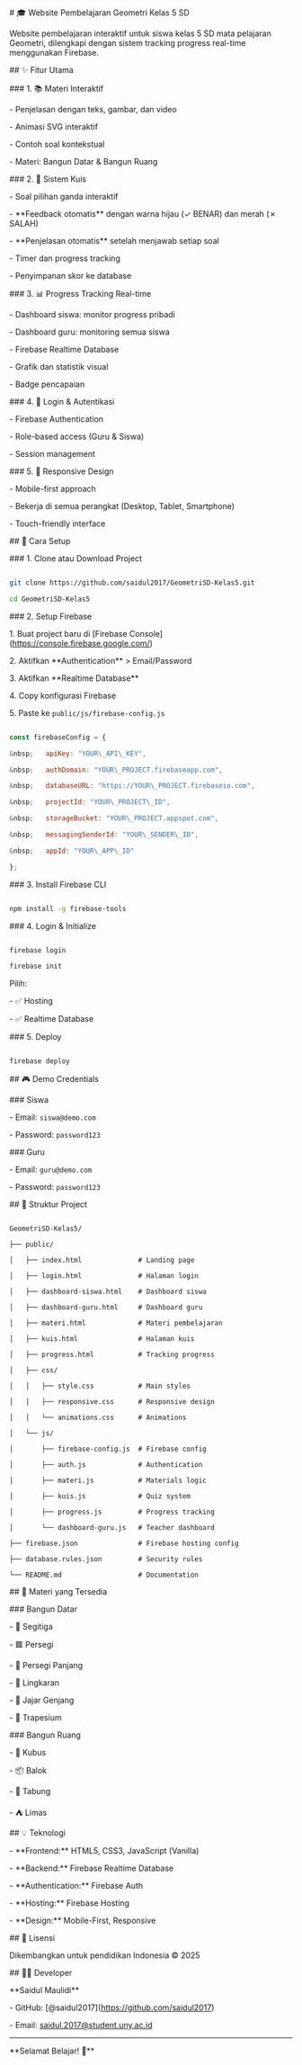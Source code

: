 \# 🎓 Website Pembelajaran Geometri Kelas 5 SD



Website pembelajaran interaktif untuk siswa kelas 5 SD mata pelajaran Geometri, dilengkapi dengan sistem tracking progress real-time menggunakan Firebase.



\## ✨ Fitur Utama



\### 1. 📚 Materi Interaktif

\- Penjelasan dengan teks, gambar, dan video

\- Animasi SVG interaktif

\- Contoh soal kontekstual

\- Materi: Bangun Datar \& Bangun Ruang



\### 2. 🎯 Sistem Kuis

\- Soal pilihan ganda interaktif

\- \*\*Feedback otomatis\*\* dengan warna hijau (✓ BENAR) dan merah (✗ SALAH)

\- \*\*Penjelasan otomatis\*\* setelah menjawab setiap soal

\- Timer dan progress tracking

\- Penyimpanan skor ke database



\### 3. 📊 Progress Tracking Real-time

\- Dashboard siswa: monitor progress pribadi

\- Dashboard guru: monitoring semua siswa

\- Firebase Realtime Database

\- Grafik dan statistik visual

\- Badge pencapaian



\### 4. 🔐 Login \& Autentikasi

\- Firebase Authentication

\- Role-based access (Guru \& Siswa)

\- Session management



\### 5. 📱 Responsive Design

\- Mobile-first approach

\- Bekerja di semua perangkat (Desktop, Tablet, Smartphone)

\- Touch-friendly interface



\## 🚀 Cara Setup



\### 1. Clone atau Download Project



```bash

git clone https://github.com/saidul2017/GeometriSD-Kelas5.git

cd GeometriSD-Kelas5

```



\### 2. Setup Firebase



1\. Buat project baru di \[Firebase Console](https://console.firebase.google.com/)

2\. Aktifkan \*\*Authentication\*\* > Email/Password

3\. Aktifkan \*\*Realtime Database\*\*

4\. Copy konfigurasi Firebase

5\. Paste ke `public/js/firebase-config.js`



```javascript

const firebaseConfig = {

&nbsp;   apiKey: "YOUR\_API\_KEY",

&nbsp;   authDomain: "YOUR\_PROJECT.firebaseapp.com",

&nbsp;   databaseURL: "https://YOUR\_PROJECT.firebaseio.com",

&nbsp;   projectId: "YOUR\_PROJECT\_ID",

&nbsp;   storageBucket: "YOUR\_PROJECT.appspot.com",

&nbsp;   messagingSenderId: "YOUR\_SENDER\_ID",

&nbsp;   appId: "YOUR\_APP\_ID"

};

```



\### 3. Install Firebase CLI



```bash

npm install -g firebase-tools

```



\### 4. Login \& Initialize



```bash

firebase login

firebase init

```



Pilih:

\- ✅ Hosting

\- ✅ Realtime Database



\### 5. Deploy



```bash

firebase deploy

```



\## 🎮 Demo Credentials



\### Siswa

\- Email: `siswa@demo.com`

\- Password: `password123`



\### Guru

\- Email: `guru@demo.com`

\- Password: `password123`



\## 📁 Struktur Project



```

GeometriSD-Kelas5/

├── public/

│   ├── index.html              # Landing page

│   ├── login.html              # Halaman login

│   ├── dashboard-siswa.html    # Dashboard siswa

│   ├── dashboard-guru.html     # Dashboard guru

│   ├── materi.html             # Materi pembelajaran

│   ├── kuis.html               # Halaman kuis

│   ├── progress.html           # Tracking progress

│   ├── css/

│   │   ├── style.css           # Main styles

│   │   ├── responsive.css      # Responsive design

│   │   └── animations.css      # Animations

│   └── js/

│       ├── firebase-config.js  # Firebase config

│       ├── auth.js             # Authentication

│       ├── materi.js           # Materials logic

│       ├── kuis.js             # Quiz system

│       ├── progress.js         # Progress tracking

│       └── dashboard-guru.js   # Teacher dashboard

├── firebase.json               # Firebase hosting config

├── database.rules.json         # Security rules

└── README.md                   # Documentation

```



\## 🎯 Materi yang Tersedia



\### Bangun Datar

\- 🔺 Segitiga

\- 🟥 Persegi

\- 📏 Persegi Panjang

\- 🔵 Lingkaran

\- 🔷 Jajar Genjang

\- 🔶 Trapesium



\### Bangun Ruang

\- 🎲 Kubus

\- 📦 Balok

\- 🥫 Tabung

\- ⛺ Limas



\## 💡 Teknologi



\- \*\*Frontend:\*\* HTML5, CSS3, JavaScript (Vanilla)

\- \*\*Backend:\*\* Firebase Realtime Database

\- \*\*Authentication:\*\* Firebase Auth

\- \*\*Hosting:\*\* Firebase Hosting

\- \*\*Design:\*\* Mobile-First, Responsive



\## 📝 Lisensi



Dikembangkan untuk pendidikan Indonesia © 2025



\## 👨‍💻 Developer



\*\*Saidul Maulidi\*\*

\- GitHub: \[@saidul2017](https://github.com/saidul2017)

\- Email: saidul.2017@student.uny.ac.id



---



\*\*Selamat Belajar! 🌟\*\*

